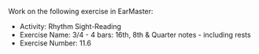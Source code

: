 Work on the following exercise in EarMaster:
- Activity: Rhythm Sight-Reading
- Exercise Name: 3/4 - 4 bars: 16th, 8th & Quarter notes - including rests
- Exercise Number: 11.6
